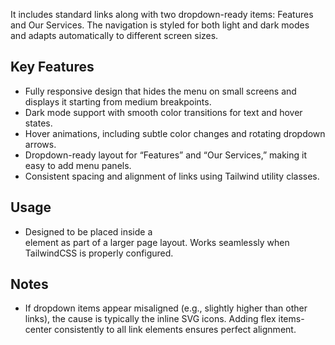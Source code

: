 It includes standard links along with two dropdown-ready items: Features and Our Services. The navigation is styled for both light and dark modes and adapts automatically to different screen sizes.

## Key Features

- Fully responsive design that hides the menu on small screens and displays it starting from medium breakpoints.
- Dark mode support with smooth color transitions for text and hover states.
- Hover animations, including subtle color changes and rotating dropdown arrows.
- Dropdown-ready layout for “Features” and “Our Services,” making it easy to add menu panels.
- Consistent spacing and alignment of links using Tailwind utility classes.

## Usage
- Designed to be placed inside a <nav> element as part of a larger page layout. Works seamlessly when TailwindCSS is properly configured.

## Notes
- If dropdown items appear misaligned (e.g., slightly higher than other links), the cause is typically the inline SVG icons. Adding flex items-center consistently to all link elements ensures perfect alignment.